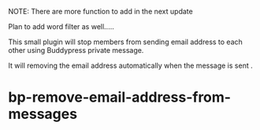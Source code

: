 NOTE: There are more function to add in the next update

Plan to add word filter as well.....



This small plugin will stop members from sending email address to each other using Buddypress private message. 

It will  removing the email address automatically when the message is sent .


bp-remove-email-address-from-messages
=====================================
